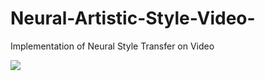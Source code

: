 # Neural-Artistic-Style-Video-
Implementation of Neural Style Transfer on Video


<a href="/cysmith/neural-style-tf/blob/master/examples/video/input.gif" target="_blank"><img src="/cysmith/neural-style-tf/raw/master/examples/video/input.gif" style="max-width:100%;"></a>
